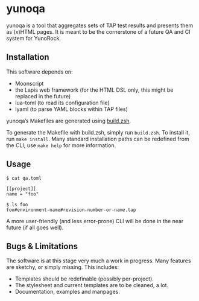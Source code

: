 
# yunoqa

yunoqa is a tool that aggregates sets of TAP test results and presents them as (x)HTML pages.
It is meant to be the cornerstone of a future QA and CI system for YunoRock.

## Installation

This software depends on:

- Moonscript
- the Lapis web framework (for the HTML DSL only, this might be replaced in the future)
- lua-toml (to read its configuration file)
- lyaml (to parse YAML blocks within TAP files)

yunoqa’s Makefiles are generated using [build.zsh](https://github.com/Lukc/build.zsh).

To generate the Makefile with build.zsh, simply run `build.zsh`.
To install it, run `make install`.
Many standard installation paths can be redefined from the CLI; use `make help` for more information.

## Usage

```
$ cat qa.toml

[[project]]
name = "foo"

$ ls foo
foo#environment-name#revision-number-or-name.tap
```

A more user-friendly (and less error-prone) CLI will be done in the near future (if all goes well).

## Bugs & Limitations

The software is at this stage very much a work in progress.
Many features are sketchy, or simply missing.
This includes:

- Templates should be redefinable (possibly per-project).
- The stylesheet and current templates are to be cleaned, a lot.
- Documentation, examples and manpages.


